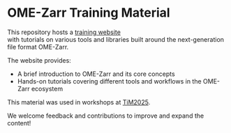 # OME-Zarr Training Material

This repository hosts a [training website](https://euro-bioimaging.github.io/ngff_workshop/)  
with tutorials on various tools and libraries built around the next-generation file
format OME-Zarr.

The website provides:

- A brief introduction to OME-Zarr and its core concepts
- Hands-on tutorials covering different tools and workflows in the OME-Zarr ecosystem

This material was used in workshops at  [TiM2025](https://gerbi-gmb.de/event/tim2025/).

We welcome feedback and contributions to improve and expand the content!